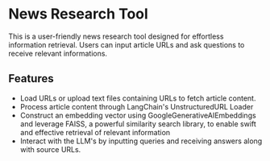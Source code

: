 
# News Research Tool 

This is a user-friendly news research tool designed for effortless information retrieval. Users can input article URLs and ask questions to receive relevant informations.

## Features

- Load URLs or upload text files containing URLs to fetch article content.
- Process article content through LangChain's UnstructuredURL Loader
- Construct an embedding vector using GoogleGenerativeAIEmbeddings and leverage FAISS, a powerful similarity search library, to enable swift and effective retrieval of relevant information
- Interact with the LLM's by inputting queries and receiving answers along with source URLs.
